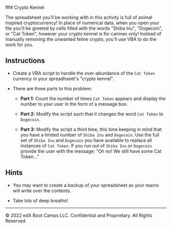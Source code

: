fff# Crypto Kennel

The spreadsheet you'll be working with in this activity is full of animal inspired cryptocurrency! In place of numerical data, when you open your file you'll be greeted by cells filled with the words "Shiba Inu", "Dogecoin", or "Cat Token", however your crypto kennel is for canines only! Instead of manually removing the unwanted feline crypto, you'll use VBA to do the work for you.

## Instructions

* Create a VBA script to handle the over-abundance of the `Cat Token` currency in your spreadhseet's "crypto kennel".

* There are three parts to this problem:

  * **Part 1:** Count the number of times `Cat Token` appears and display the number to your user in the form of a message box.

  * **Part 2:** Modify the script such that it changes the word `Cat Token` to `Dogecoin`.

  * **Part 3:** Modify the script a third time, this time keeping in mind that you have a limited number of `Shiba Inu` and `Dogecoin`. Use the full set of `Shiba Inu` and `Dogecoin` you have available to replace all instances of `Cat Token`. If you run out of `Shiba Inu` or `Dogecoin` provide the user with the message: "Oh no! We still have some Cat Token..."

## Hints

* You may want to create a backup of your spreadsheet as your macro will write over the contents.

* Take lots of deep breaths!

---

© 2022 edX Boot Camps LLC. Confidential and Proprietary. All Rights Reserved.
